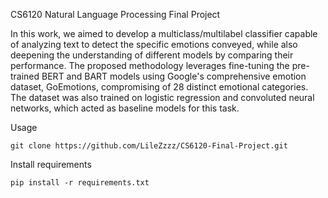 CS6120 Natural Language Processing Final Project

In this work, we aimed to develop a multiclass/multilabel classifier capable of analyzing text to detect the specific emotions conveyed, while also deepening the understanding of different models by comparing their performance. The proposed methodology leverages fine-tuning the pre-trained BERT and BART models using Google's comprehensive emotion dataset, GoEmotions, compromising of 28 distinct emotional categories. The dataset was also trained on logistic regression and convoluted neural networks, which acted as baseline models for this task.

Usage

```
git clone https://github.com/LileZzzz/CS6120-Final-Project.git 
```

Install requirements
```
pip install -r requirements.txt
```